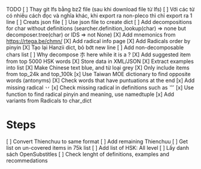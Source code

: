TODO
[ ] Thay git lfs bằng bz2 file (sau khi download file từ lfs)
[ ] Với các từ có nhiều cách đọc và nghĩa khác, khi export ra non-pleco thì chỉ export ra 1 line
[ ] Creats json file
[ ] Use json file to create dict
[ ] Add decompositions for char without definitions (searcher.definition_lookup(char) => none but decomposer.tree(char) or IDS => not None)
[X] Add mnemonics from https://rtega.be/chmn/
[X] Add radical info page
[X] Add Radicals order by pinyin
[X] Tạo lại Hanzii dict, bỏ bớt new line
[ ] Add non-decomposable chars list
[ ] Why decompose 朩 here while it is a ? 
[X] Add suggested item from top 5000 HSK words
[X] Store data in XML/JSON
[X] Extract examples into list
[X] Make Chinese text blue, and từ loại grey
[X] Only include items from top_24k and top_100k
[x] Use Taiwan MOE dictionary to find opposite words (antonyms)
[X] Check words that have puntuations at the end
[x] Add missing radical 丷
[x] Check missing radical in definitions such as ⺌
[x] Use function to find radical pinyin and meaning, use namedtuple
[x] Add variants from Radicals to char_dict

# Steps
[ ] Convert Thienchuu to same format
[ ] Add remaining Thienchuu
[ ] Get list on un-covered items in 75k list
[ ] Add list of HSK: All level
[ ] Lấy danh sách OpenSubstitles 
[ ] Check lenght of definitions, examples and recommedations

